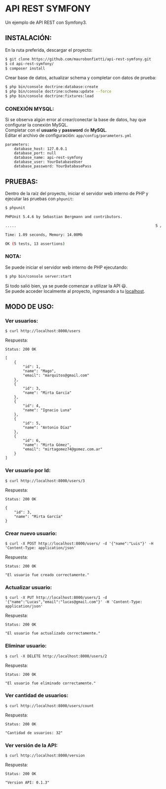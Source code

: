 # API REST SYMFONY

Un ejemplo de API REST con Symfony3.


## INSTALACIÓN:

En la ruta preferida, descargar el proyecto:

```bash
$ git clone https://github.com/maurobonfietti/api-rest-symfony.git
$ cd api-rest-symfony/
$ composer install
```


Crear base de datos, actualizar schema y completar con datos de prueba:

```bash
$ php bin/console doctrine:database:create
$ php bin/console doctrine:schema:update --force
$ php bin/console doctrine:fixtures:load
```

### CONEXIÓN MYSQL:
Si se observa algún error al crear/conectar la base de datos, hay que configurar la conexión MySQL.<br />
Completar con el **usuario** y **password** de **MySQL**.<br />
Editar el archivo de configuración: `app/config/parameters.yml`
```
parameters:
    database_host: 127.0.0.1
    database_port: null
    database_name: api-rest-symfony
    database_user: YourDatabaseUser
    database_password: YourDatabasePass
```


## PRUEBAS:

Dentro de la raíz del proyecto, iniciar el servidor web interno de PHP y ejecutar las pruebas con `phpunit`:

```bash
$ phpunit

PHPUnit 5.4.6 by Sebastian Bergmann and contributors.

.....                                                               5 / 5 (100%)

Time: 1.09 seconds, Memory: 14.00Mb

OK (5 tests, 13 assertions)

```

### NOTA:
Se puede iniciar el servidor web interno de PHP ejecutando:

```bash
$ php bin/console server:start
```

Si todo salió bien, ya se puede comenzar a utilizar la API :smiley:. <br />
Se puede acceder localmente al proyecto, ingresando a tu [localhost](http://localhost:8000/users).


## MODO DE USO:


### Ver usuarios:
```
$ curl http://localhost:8000/users
```
Respuesta:
```
Status: 200 OK

[
    {
        "id": 1,
        "name": "Mago",
        "email": "marquitos@gmail.com"
    },
    {
        "id": 3,
        "name": "Mirta García"
    },
    {
        "id": 4,
        "name": "Ignacio Luna"
    },
    {
        "id": 5,
        "name": "Antonio Díaz"
    },
    {
        "id": 6,
        "name": "Mirta Gómez",
        "email": "mirtagomez74@gomez.com.ar"
    }
]
```


### Ver usuario por Id:
```
$ curl http://localhost:8000/users/3
```
Respuesta:
```
Status: 200 OK

{
    "id": 3,
    "name": "Mirta García"
}
```


### Crear nuevo usuario:
```
$ curl -X POST http://localhost:8000/users/ -d '{"name":"Luis"}' -H 'Content-Type: application/json'
```
Respuesta:
```
Status: 200 OK

"El usuario fue creado correctamente."
```


### Actualizar usuario:
```
$ curl -X PUT http://localhost:8000/users/1 -d '{"name":"Lucas","email":"lucas@gmail.com"}' -H 'Content-Type: application/json'
```
Respuesta:
```
Status: 200 OK

"El usuario fue actualizado correctamente."
```


### Eliminar usuario:
```
$ curl -X DELETE http://localhost:8000/users/2
```
Respuesta:
```
Status: 200 OK

"El usuario fue eliminado correctamente."
```


### Ver cantidad de usuarios:
```
$ curl http://localhost:8000/users/count
```
Respuesta:
```
Status: 200 OK

"Cantidad de usuarios: 32"
```


### Ver versión de la API:
```
$ curl http://localhost:8000/version
```
Respuesta:
```
Status: 200 OK

"Version API: 0.1.3"
```
